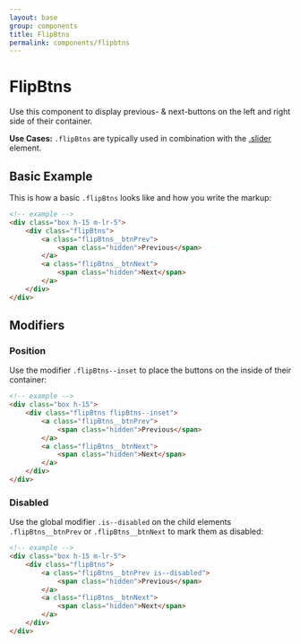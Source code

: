 ```yaml
---
layout: base
group: components
title: FlipBtns
permalink: components/flipbtns
---
```


# FlipBtns

<p class="intro">Use this component to display previous- & next-buttons on the left and right side of their container.</p>

<p class="hint hint--primary"><b>Use Cases:</b> <code>.flipBtns</code> are typically used in combination with the <a href="components/slider.html">.slider</a> element.</p>

## Basic Example

This is how a basic `.flipBtns` looks like and how you write the markup:

```html
<!-- example -->
<div class="box h-15 m-lr-5">
    <div class="flipBtns">
        <a class="flipBtns__btnPrev">
            <span class="hidden">Previous</span>
        </a>
        <a class="flipBtns__btnNext">
            <span class="hidden">Next</span>
        </a>
    </div>
</div>
```

## Modifiers

### Position

Use the modifier `.flipBtns--inset` to place the buttons on the inside of their container:

```html
<!-- example -->
<div class="box h-15">
    <div class="flipBtns flipBtns--inset">
        <a class="flipBtns__btnPrev">
            <span class="hidden">Previous</span>
        </a>
        <a class="flipBtns__btnNext">
            <span class="hidden">Next</span>
        </a>
    </div>
</div>
```

### Disabled

Use the global modifier `.is--disabled` on the child elements `.flipBtns__btnPrev` or `.flipBtns__btnNext` to mark them as disabled:

```html
<!-- example -->
<div class="box h-15 m-lr-5">
    <div class="flipBtns">
        <a class="flipBtns__btnPrev is--disabled">
            <span class="hidden">Previous</span>
        </a>
        <a class="flipBtns__btnNext">
            <span class="hidden">Next</span>
        </a>
    </div>
</div>
```